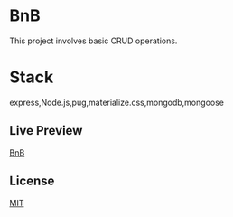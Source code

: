 # BnB

This project involves basic CRUD operations.

# Stack

express,Node.js,pug,materialize.css,mongodb,mongoose 


## Live Preview

[BnB](https://limitless-chamber-22653.herokuapp.com/catalog)


## License

[MIT](https://choosealicense.com/licenses/mit/)
